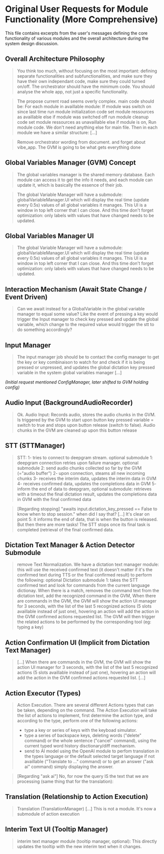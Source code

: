 # Original User Requests for Module Functionality (More Comprehensive)

This file contains excerpts from the user's messages defining the core functionality of various modules and the overall architecture during the system design discussion.

## Overall Architecture Philosophy

> You think too much, without focusing on the most important: defining separate functionalities and subfunctionalities, and make sure they have their own independant code, make sure they could turned on/off. The orchestrator should have the minimum code. You should analyse the whole app, not just a specific functionality.

> The propose current road seems overly complex.
> main code should be:
> For each module in availlable module:
> If module was switch on since last time
>    run module initialization code
>    set module ressources as availlable
> else if module was switched off
>   run module cleanup code
>   set module ressources as unavaillable
> else if module is on,
>    Run module code.
> We don't need anything else for main file.
> Then in each module we have a similar structure: [...]

> Remove orchestrator wording from document. and forget about vibe_app. The GVM is going to be what gets everything done

## Global Variables Manager (GVM) Concept

> The global variables manager is the shared memory database. Each module can access it to get the info it needs, and each module can update it, which is basically the essence of their job.

> The global Variable Manager will have a submodule: globalVariableManager.UI which will display the real time (update every 0.5s) values of all global variables it manages. 
> This UI is a window in top left corner that I can close.
> And this time don't forget optimization: only labels with values that have changed needs to be updated.

## Global Variables Manager UI

> The global Variable Manager will have a submodule: globalVariableManager.UI which will display the real time (update every 0.5s) values of all global variables it manages.
> This UI is a window in top left corner that I can close.
> And this time don't forget optimization: only labels with values that have changed needs to be updated.

## Interaction Mechanism (Await State Change / Event Driven)

> Can we await instead for a GlobalVariable in the global variable manager to equal some value? Like the event of pressing a key would trigger the Input manager to check key pressed and update the global variable, which change to the required value would trigger the stt to do something accordingly?

## Input Manager

> The input manager job should be to contact the config manager to get the key or key combinaison to watch for and check if it is being pressed or unpressed, and updates the global dictation key pressed variable in the system global variables manager [...]

*(Initial request mentioned ConfigManager, later shifted to GVM holding config)*

## Audio Input (BackgroundAudioRecorder)

> Ok. Audio Input: Records audio, stores the audio chunks in the GVM. Is triggered by the GVM to start upon button key pressed variable = switch to true and stops upon button release (switch to false). Audio chunks in the GVM are cleaned up upon this button release

## STT (STTManager)

> STT:
> 1- tries to connect to deepgram stream.
> optional submodule 1: deepgram connection retries upon failure manager.
> optional submodule 2: send audio chunks collected so far by the GVM (="audio buffer")
> 2- upon connection, steams all new incoming chunks
> 3- receives the interim data, updates the interim data in GVM
> 4- receives confirmed data, updates the completions data in GVM
> 5- inform the end of data to deepgram,
> optional submodule: retrieves with a timeout the final dictation result, updates the completions data in GVM with the final confirmed data

> [Regarding stopping] "awaits input.dictation_key_pressed == False to know when to stop session." when did I say that?
> [...] It's clear on point 5: it informs the end of data, that is when the button is released. But then there are more tasks! The STT stops once its final task is completed (retrieval of the final confirmed data.

## Dictation Text Manager & Action Detector Submodule

> remove Text Normalization. We have a dictation text manager module: this will use the received confirmed text (it doesn't matter if it's the confirmed text during TTS or the final confirmed result) to perform the following:
> optional Dictation submodule 1: takes the STT confirmed text and look for commands from the current language dictionay. When there is a match, removes the command text from the dictation text, add the recognized command in the GVM, When there are commands in the GVM, the GVM will show the action UI manager for 3 seconds, with the list of the last 5 recognized actions (5 slots availlable instead of just one), hovering an action will add the action in the GVM confirmed actions requested list. The GVM will then trigger the related actions to be performed by the corresponding tool (eg: typing a key)

## Action Confirmation UI (Implicit from Dictation Text Manager)

> [...] When there are commands in the GVM, the GVM will show the action UI manager for 3 seconds, with the list of the last 5 recognized actions (5 slots availlable instead of just one), hovering an action will add the action in the GVM confirmed actions requested list. [...]

## Action Executor (Types)

> Action Execution. There are several different Actions types that can be taken, depending on the command.
> The Action Execution will take the list of actions to implement, first determine the action type, and according to the type, perform one of the following actions:
> - type a key or series of keys with the keyboad simulator.
> - type a series of backspace keys, deleting words ("delete" command) or the whole sentence ("cancel" command), using the current typed word history disctionary/diff mechanism.
> - send to AI model using the OpenAI module to perfom translation in the types language or the default selected target language if not availlable ("Translate to ..." command) or to get an answer ("ask ai" command) simply displaying the answer.

> [Regarding "ask ai"] No, for now the query IS the text that we are processing (same thing that for the translation):

## Translation (Relationship to Action Execution)

> Translation (TranslationManager) [...] This is not a module. It's now a submodule of action execution

## Interim Text UI (Tooltip Manager)

> interim text manager module (tooltip manager, optional): This directly updates the tooltip with the new interim text when it changes. 